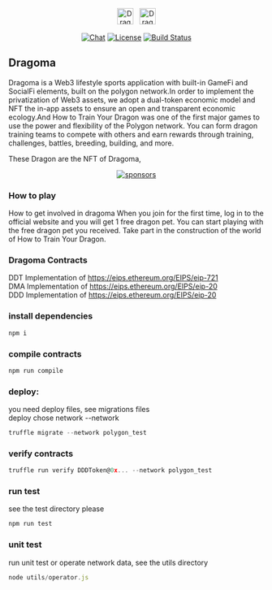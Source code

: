 <p align="center">
<a href="https://dragoma.io" target="_blank" rel="noopener noreferrer"><img width="32"  src="https://img.dragoma.io/resources/DMA_logo200.png" alt="Dragoma logo"></a>&nbsp;&nbsp;
<a href="https://dragoma.io" target="_blank" rel="noopener noreferrer"><img width="32"  src="https://img.dragoma.io/resources/DDD_logo200.png" alt="Dragoma logo"></a>
</p>

<p align="center">
  <a href="https://github.com/dragonernft"><img src="https://img.shields.io/codecov/c/github/vuejs/vue/dev.svg?sanitize=true" alt="Chat"></a>
  <a href="https://www.youtube.com/watch?v=46Qd6BYF-sQ&feature=youtu.be"><img src="https://img.shields.io/youtube/channel/views/UCuSyLsNuPuQew10YhrboTLw" alt="License"></a>
  <a href="https://twitter.com/dragoma_club"><img src="https://img.shields.io/twitter/follow/dragoma_club" alt="Build Status"></a>
</p>

## Dragoma 

Dragoma is a Web3 lifestyle sports application with built-in GameFi and SocialFi elements, built on the polygon network.In order to implement the privatization of Web3 assets, we adopt a dual-token economic model and NFT the in-app assets to ensure an open and transparent economic ecology.And How to Train Your Dragon was one of the first major games to use the power and flexibility of the Polygon network. You can form dragon training teams to compete with others and earn rewards through training, challenges, battles, breeding, building, and more.

These Dragon are the NFT of Dragoma, 
<p align="center">
  <a target="_blank" href="https://drogma.io/">
    <img alt="sponsors" src="https://1386690580-files.gitbook.io/~/files/v0/b/gitbook-x-prod.appspot.com/o/spaces%2F7gJ5nII4cpjTkiu07Oko%2Fuploads%2FM0lPqK6lalB1GoXtU6Tg%2F%E7%BB%84%201565.png?alt=media&token=bd98fba6-111d-4ec7-bda2-1e463bb1836a">
  </a>
</p>

### How to play
How to get involved in dragoma
When you join for the first time, log in to the official website and you will get 1 free dragon pet. You can start playing with the free dragon pet you received. Take part in the construction of the world of How to Train Your Dragon.


### Dragoma Contracts
DDT Implementation of https://eips.ethereum.org/EIPS/eip-721 <br/>
DMA Implementation of https://eips.ethereum.org/EIPS/eip-20  <br/>
DDD Implementation of https://eips.ethereum.org/EIPS/eip-20  <br/>

### install dependencies
```js
npm i
```

### compile contracts
```js
npm run compile
```

### deploy: <br/> 
you need deploy files, see migrations files <br/>
deploy chose network  --network 

```js
truffle migrate --network polygon_test
```


### verify contracts 
```js
truffle run verify DDDToken@0x... --network polygon_test
```

### run test 
see the test directory please
```js
npm run test
```

### unit test 
run unit test or operate network data, see the utils directory 
```js
node utils/operator.js
```
